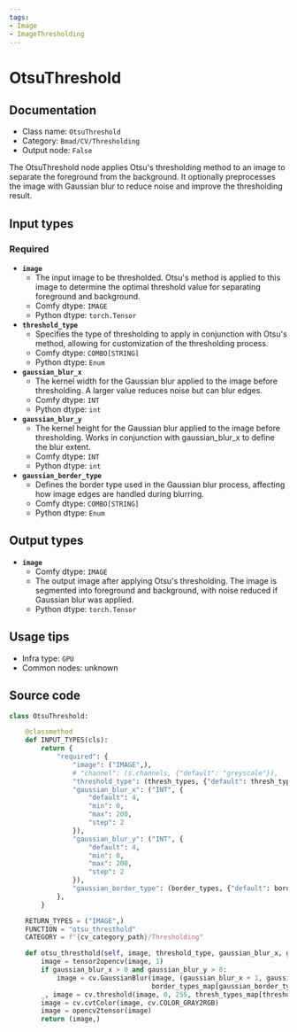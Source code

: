 ```yaml
---
tags:
- Image
- ImageThresholding
---
```


# OtsuThreshold
## Documentation
- Class name: `OtsuThreshold`
- Category: `Bmad/CV/Thresholding`
- Output node: `False`

The OtsuThreshold node applies Otsu's thresholding method to an image to separate the foreground from the background. It optionally preprocesses the image with Gaussian blur to reduce noise and improve the thresholding result.
## Input types
### Required
- **`image`**
    - The input image to be thresholded. Otsu's method is applied to this image to determine the optimal threshold value for separating foreground and background.
    - Comfy dtype: `IMAGE`
    - Python dtype: `torch.Tensor`
- **`threshold_type`**
    - Specifies the type of thresholding to apply in conjunction with Otsu's method, allowing for customization of the thresholding process.
    - Comfy dtype: `COMBO[STRING]`
    - Python dtype: `Enum`
- **`gaussian_blur_x`**
    - The kernel width for the Gaussian blur applied to the image before thresholding. A larger value reduces noise but can blur edges.
    - Comfy dtype: `INT`
    - Python dtype: `int`
- **`gaussian_blur_y`**
    - The kernel height for the Gaussian blur applied to the image before thresholding. Works in conjunction with gaussian_blur_x to define the blur extent.
    - Comfy dtype: `INT`
    - Python dtype: `int`
- **`gaussian_border_type`**
    - Defines the border type used in the Gaussian blur process, affecting how image edges are handled during blurring.
    - Comfy dtype: `COMBO[STRING]`
    - Python dtype: `Enum`
## Output types
- **`image`**
    - Comfy dtype: `IMAGE`
    - The output image after applying Otsu's thresholding. The image is segmented into foreground and background, with noise reduced if Gaussian blur was applied.
    - Python dtype: `torch.Tensor`
## Usage tips
- Infra type: `GPU`
- Common nodes: unknown


## Source code
```python
class OtsuThreshold:

    @classmethod
    def INPUT_TYPES(cls):
        return {
            "required": {
                "image": ("IMAGE",),
                # "channel": (s.channels, {"default": "greyscale"}),
                "threshold_type": (thresh_types, {"default": thresh_types[0]}),
                "gaussian_blur_x": ("INT", {
                    "default": 4,
                    "min": 0,
                    "max": 200,
                    "step": 2
                }),
                "gaussian_blur_y": ("INT", {
                    "default": 4,
                    "min": 0,
                    "max": 200,
                    "step": 2
                }),
                "gaussian_border_type": (border_types, {"default": border_types[0]}),
            },
        }

    RETURN_TYPES = ("IMAGE",)
    FUNCTION = "otsu_thresthold"
    CATEGORY = f"{cv_category_path}/Thresholding"

    def otsu_thresthold(self, image, threshold_type, gaussian_blur_x, gaussian_blur_y, gaussian_border_type):
        image = tensor2opencv(image, 1)
        if gaussian_blur_x > 0 and gaussian_blur_y > 0:
            image = cv.GaussianBlur(image, (gaussian_blur_x + 1, gaussian_blur_y + 1),
                                    border_types_map[gaussian_border_type])
        _, image = cv.threshold(image, 0, 255, thresh_types_map[threshold_type] + cv.THRESH_OTSU)
        image = cv.cvtColor(image, cv.COLOR_GRAY2RGB)
        image = opencv2tensor(image)
        return (image,)

```
